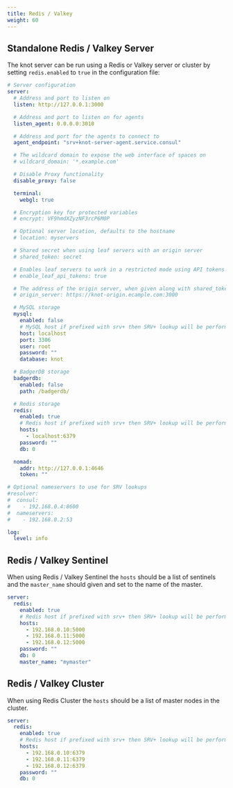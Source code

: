 ```yaml
---
title: Redis / Valkey
weight: 60
---
```


## Standalone Redis / Valkey Server

The knot server can be run using a Redis or Valkey server or cluster by setting `redis.enabled` to `true` in the configuration file:

```yaml {filename=knot.yml}
# Server configuration
server:
  # Address and port to listen on
  listen: http://127.0.0.1:3000

  # Address and port to listen on for agents
  listen_agent: 0.0.0.0:3010

  # Address and port for the agents to connect to
  agent_endpoint: "srv+knot-server-agent.service.consul"

  # The wildcard domain to expose the web interface of spaces on
  # wildcard_domain: '*.example.com'

  # Disable Proxy functionality
  disable_proxy: false

  terminal:
    webgl: true

  # Encryption key for protected variables
  # encrypt: VF9hmdXZyzNF3rcP6M0P

  # Optional server location, defaults to the hostname
  # location: myservers

  # Shared secret when using leaf servers with an origin server
  # shared_token: secret

  # Enables leaf servers to work in a restricted mode using API tokens
  # enable_leaf_api_tokens: true

  # The address of the origin server, when given along with shared_token the server will be configured as a leaf server
  # origin_server: https://knot-origin.ecample.com:3000

  # MySQL storage
  mysql:
    enabled: false
    # MySQL host if prefixed with srv+ then SRV+ lookup will be performed
    host: localhost
    port: 3306
    user: root
    password: ""
    database: knot

  # BadgerDB storage
  badgerdb:
    enabled: false
    path: /badgerdb/

  # Redis storage
  redis:
    enabled: true
    # Redis host if prefixed with srv+ then SRV+ lookup will be performed
    hosts:
      - localhost:6379
    password: ""
    db: 0

  nomad:
    addr: http://127.0.0.1:4646
    token: ""

# Optional nameservers to use for SRV lookups
#resolver:
#  consul:
#    - 192.168.0.4:8600
#  nameservers:
#    - 192.168.0.2:53

log:
  level: info
```

## Redis / Valkey Sentinel

When using Redis / Valkey Sentinel the `hosts` should be a list of sentinels and the `master_name` should given and set to the name of the master.

```yaml {filename=knot.yml}
server:
  redis:
    enabled: true
    # Redis host if prefixed with srv+ then SRV+ lookup will be performed
    hosts:
      - 192.168.0.10:5000
      - 192.168.0.11:5000
      - 192.168.0.12:5000
    password: ""
    db: 0
    master_name: "mymaster"
```

## Redis / Valkey Cluster

When using Redis Cluster the `hosts` should be a list of master nodes in the cluster.

```yaml {filename=knot.yml}
server:
  redis:
    enabled: true
    # Redis host if prefixed with srv+ then SRV+ lookup will be performed
    hosts:
      - 192.168.0.10:6379
      - 192.168.0.11:6379
      - 192.168.0.12:6379
    password: ""
    db: 0
```
